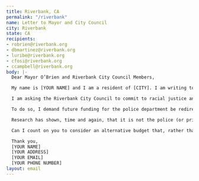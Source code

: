 ```yaml
---
title: Riverbank, CA
permalink: "/riverbank"
name: Letter to Mayor and City Council
city: Riverbank
state: CA
recipients:
- robrien@riverbank.org
- dbmartinez@riverbank.org
- luribe@riverbank.org
- cfosi@riverbank.org
- ccampbell@riverbank.org
body: |-
  Dear Mayor O’Brien and Riverbank City Council Members,

  My name is [YOUR NAME] and I am a resident of [CITY]. I am writing to you about the Riverbank city budget presented to the public on the local government website.

  I am asking the Riverbank City Council to commit to racial justice and to not be complicit in further promoting a system of policing that reinforces systemic oppression.

  To do so, I demand future funding for the police department be redirected elsewhere. In 2019, this fiscal year, police services were allocated over $4 million, the only department with six-digit funding. This year, the police received 41% of the city’s funds, leaving the remaining 59% to be distributed across 14 departments. This is unfathomable. This subsidy promotes and encourages a system based in racial and class inequality.

  Research has shown, time and again, that it is not the police (or prisons) that promote community safety—it is affordable housing, educational opportunities, community violence intervention programs, and access to holistic health treatment. Misdemeanors are often caused by unsupportive environments, and policing and incarceration only further contribute to financial and mental instability. Support funding departments that prioritize your constituents rather than aggressively funding a system far beyond repair.

  Can I count on you to consider an alternative budget that, rather than emphasizing law enforcement, defunds it and reallocates funding to social services with a proven impact on the welfare of your constituents, such as housing and education?

  Thank you,
  [YOUR NAME]
  [YOUR ADDRESS]
  [YOUR EMAIL]
  [YOUR PHONE NUMBER]
layout: email
---
```


